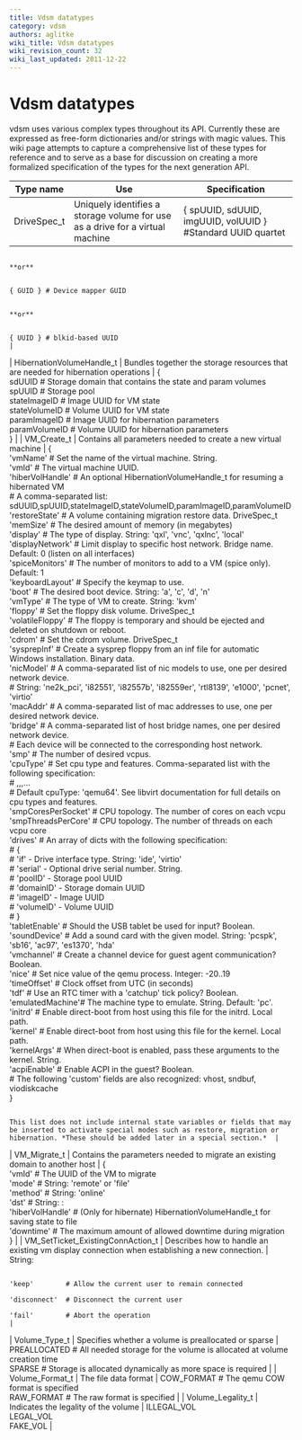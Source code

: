 ```yaml
---
title: Vdsm datatypes
category: vdsm
authors: aglitke
wiki_title: Vdsm datatypes
wiki_revision_count: 32
wiki_last_updated: 2011-12-22
---
```


# Vdsm datatypes

vdsm uses various complex types throughout its API. Currently these are expressed as free-form dictionaries and/or strings with magic values. This wiki page attempts to capture a comprehensive list of these types for reference and to serve as a base for discussion on creating a more formalized specification of the types for the next generation API.

| Type name                            | Use                                                                                           | Specification                                                                                                                                                                                               |
|--------------------------------------|-----------------------------------------------------------------------------------------------|-------------------------------------------------------------------------------------------------------------------------------------------------------------------------------------------------------------|
| DriveSpec_t                         | Uniquely identifies a storage volume for use as a drive for a virtual machine                 | { spUUID, sdUUID, imgUUID, volUUID } #Standard UUID quartet                                                                                                                                                 

                                                                                                                                        **or**                                                                                                                                                                                                       

                                                                                                                                            { GUID } # Device mapper GUID                                                                                                                                                                            

                                                                                                                                        **or**                                                                                                                                                                                                       

                                                                                                                                            { UUID } # blkid-based UUID                                                                                                                                                                              |
| HibernationVolumeHandle_t           | Bundles together the storage resources that are needed for hibernation operations             | {                                                                                                                                                                                                           
                                                                                                                                              sdUUID         # Storage domain that contains the state and param volumes                                                                                                                              
                                                                                                                                              spUUID         # Storage pool                                                                                                                                                                          
                                                                                                                                              stateImageID   # Image UUID for VM state                                                                                                                                                               
                                                                                                                                              stateVolumeID  # Volume UUID for VM state                                                                                                                                                              
                                                                                                                                              paramImageID   # Image UUID for hibernation parameters                                                                                                                                                 
                                                                                                                                              paramVolumeID  # Volume UUID for hibernation parameters                                                                                                                                                
                                                                                                                                            }                                                                                                                                                                                                        |
| VM_Create_t                        | Contains all parameters needed to create a new virtual machine                                | {                                                                                                                                                                                                           
                                                                                                                                              'vmName'         # Set the name of the virtual machine. String.                                                                                                                                        
                                                                                                                                              'vmId'           # The virtual machine UUID.                                                                                                                                                           
                                                                                                                                              'hiberVolHandle' # An optional HibernationVolumeHandle_t for resuming a hibernated VM                                                                                                                  
                                                                                                                                                               # A comma-separated list: sdUUID,spUUID,stateImageID,stateVolumeID,paramImageID,paramVolumeID                                                                                         
                                                                                                                                              'restoreState'   # A volume containing migration restore data. DriveSpec_t                                                                                                                             
                                                                                                                                              'memSize'        # The desired amount of memory (in megabytes)                                                                                                                                         
                                                                                                                                              'display'        # The type of display.  String: 'qxl', 'vnc', 'qxlnc', 'local'                                                                                                                        
                                                                                                                                              'displayNetwork' # Limit display to specific host network.  Bridge name. Default: 0 (listen on all interfaces)                                                                                         
                                                                                                                                              'spiceMonitors'  # The number of monitors to add to a VM (spice only).  Default: 1                                                                                                                     
                                                                                                                                              'keyboardLayout' # Specify the keymap to use.                                                                                                                                                          
                                                                                                                                              'boot'           # The desired boot device. String: 'a', 'c', 'd', 'n'                                                                                                                                 
                                                                                                                                              'vmType'         # The type of VM to create.  String: 'kvm'                                                                                                                                            
                                                                                                                                              'floppy'         # Set the floppy disk volume. DriveSpec_t                                                                                                                                             
                                                                                                                                              'volatileFloppy' # The floppy is temporary and should be ejected and deleted on shutdown or reboot.                                                                                                    
                                                                                                                                              'cdrom'          # Set the cdrom volume. DriveSpec_t                                                                                                                                                   
                                                                                                                                              'sysprepInf'     # Create a sysprep floppy from an inf file for automatic Windows installation. Binary data.                                                                                           
                                                                                                                                              'nicModel'       # A comma-separated list of nic models to use, one per desired network device.                                                                                                        
                                                                                                                                                               # String: 'ne2k_pci', 'i82551', 'i82557b', 'i82559er', 'rtl8139', 'e1000', 'pcnet', 'virtio'                                                                                          
                                                                                                                                              'macAddr'        # A comma-separated list of mac addresses to use, one per desired network device.                                                                                                     
                                                                                                                                              'bridge'         # A comma-separated list of host bridge names, one per desired network device.                                                                                                        
                                                                                                                                                               # Each device will be connected to the corresponding host network.                                                                                                                    
                                                                                                                                              'smp'            # The number of desired vcpus.                                                                                                                                                        
                                                                                                                                              'cpuType'        # Set cpu type and features.  Comma-separated list with the following specification:                                                                                                  
                                                                                                                                                               # <cpuType>,<feature-1>,<feature-2>,...<feature-N>                                                                                                                                    
                                                                                                                                                               # Default cpuType: 'qemu64'.  See libvirt documentation for full details on cpu types and features.                                                                                   
                                                                                                                                              'smpCoresPerSocket' # CPU topology.  The number of cores on each vcpu                                                                                                                                  
                                                                                                                                              'smpThreadsPerCore' # CPU topology.  The number of threads on each vcpu core                                                                                                                           
                                                                                                                                              'drives'         # An array of dicts with the following specification:                                                                                                                                 
                                                                                                                                                               # {                                                                                                                                                                                   
                                                                                                                                                               #   'if'       - Drive interface type. String: 'ide', 'virtio'                                                                                                                        
                                                                                                                                                               #   'serial'   - Optional drive serial number. String.                                                                                                                                
                                                                                                                                                               #   'poolID'   - Storage pool UUID                                                                                                                                                    
                                                                                                                                                               #   'domainID' - Storage domain UUID                                                                                                                                                  
                                                                                                                                                               #   'imageID'  - Image UUID                                                                                                                                                           
                                                                                                                                                               #   'volumeID' - Volume UUID                                                                                                                                                          
                                                                                                                                                               # }                                                                                                                                                                                   
                                                                                                                                              'tabletEnable'   # Should the USB tablet be used for input? Boolean.                                                                                                                                   
                                                                                                                                              'soundDevice'    # Add a sound card with the given model.  String: 'pcspk', 'sb16', 'ac97', 'es1370', 'hda'                                                                                            
                                                                                                                                              'vmchannel'      # Create a channel device for guest agent communication? Boolean.                                                                                                                     
                                                                                                                                              'nice'           # Set nice value of the qemu process. Integer: -20..19                                                                                                                                
                                                                                                                                              'timeOffset'     # Clock offset from UTC (in seconds)                                                                                                                                                  
                                                                                                                                              'tdf'            # Use an RTC timer with a 'catchup' tick policy? Boolean.                                                                                                                             
                                                                                                                                              'emulatedMachine'# The machine type to emulate.  String.  Default: 'pc'.                                                                                                                               
                                                                                                                                              'initrd'         # Enable direct-boot from host using this file for the initrd.  Local path.                                                                                                           
                                                                                                                                              'kernel'         # Enable direct-boot from host using this file for the kernel.  Local path.                                                                                                           
                                                                                                                                              'kernelArgs'     # When direct-boot is enabled, pass these arguments to the kernel. String.                                                                                                            
                                                                                                                                              'acpiEnable'     # Enable ACPI in the guest? Boolean.                                                                                                                                                  
                                                                                                                                              # The following 'custom' fields are also recognized: vhost, sndbuf, viodiskcache                                                                                                                       
                                                                                                                                            }                                                                                                                                                                                                        

                                                                                                                                        This list does not include internal state variables or fields that may be inserted to activate special modes such as restore, migration or hibernation. *These should be added later in a special section.*  |
| VM_Migrate_t                       | Contains the parameters needed to migrate an existing domain to another host                  | {                                                                                                                                                                                                           
                                                                                                                                              'vmId'           # The UUID of the VM to migrate                                                                                                                                                       
                                                                                                                                              'mode'           # String: 'remote' or 'file'                                                                                                                                                          
                                                                                                                                              'method'         # String: 'online'                                                                                                                                                                    
                                                                                                                                              'dst'            # String: <host>:<port>                                                                                                                                                               
                                                                                                                                              'hiberVolHandle' # (Only for hibernate) HibernationVolumeHandle_t for saving state to file                                                                                                             
                                                                                                                                              'downtime'       # The maximum amount of allowed downtime during migration                                                                                                                             
                                                                                                                                            }                                                                                                                                                                                                        |
| VM_SetTicket_ExistingConnAction_t | Describes how to handle an existing vm display connection when establishing a new connection. | String:                                                                                                                                                                                                     

                                                                                                                                            'keep'        # Allow the current user to remain connected                                                                                                                                               
                                                                                                                                            'disconnect'  # Disconnect the current user                                                                                                                                                              
                                                                                                                                            'fail'        # Abort the operation                                                                                                                                                                      |
| Volume_Type_t                      | Specifies whether a volume is preallocated or sparse                                          |   PREALLOCATED  # All needed storage for the volume is allocated at volume creation time                                                                                                                    
                                                                                                                                              SPARSE        # Storage is allocated dynamically as more space is required                                                                                                                             |
| Volume_Format_t                    | The file data format                                                                          |   COW_FORMAT  # The qemu COW format is specified                                                                                                                                                            
                                                                                                                                              RAW_FORMAT  # The raw format is specified                                                                                                                                                              |
| Volume_Legality_t                  | Indicates the legality of the volume                                                          |   ILLEGAL_VOL                                                                                                                                                                                               
                                                                                                                                              LEGAL_VOL                                                                                                                                                                                              
                                                                                                                                              FAKE_VOL                                                                                                                                                                                               |
